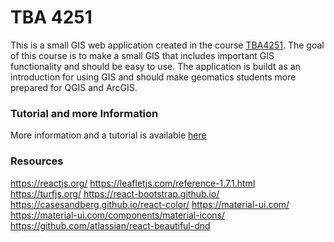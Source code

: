 # TBA 4251

This is a small GIS web application created in the course
[TBA4251](https://www.ntnu.no/studier/emner/TBA4251#tab=omEmnet"). The goal of this course is to make a small GIS that includes important
GIS functionality and should be easy to use. The application is buildt
as an introduction for using GIS and should make geomatics students more
prepared for QGIS and ArcGIS.

### Tutorial and more Information

More information and a tutorial is available [here](https://github.com/martinwe001/programming-in-geo/blob/master/Information%26Tutorial.pdf)

### Resources

https://reactjs.org/
https://leafletjs.com/reference-1.7.1.html
https://turfjs.org/
https://react-bootstrap.github.io/
https://casesandberg.github.io/react-color/
https://material-ui.com/
https://material-ui.com/components/material-icons/
https://github.com/atlassian/react-beautiful-dnd
